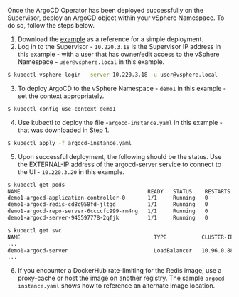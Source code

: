 Once the ArgoCD Operator has been deployed successfully on the Supervisor, deploy an ArgoCD object within your vSphere Namespace. To do so, follow the steps below.

1. Download the [example](argocd-instance.yaml) as a reference for a simple deployment.
2. Log in to the Supervisor - `10.220.3.18` is the Supervisor IP address in this example - with a user that has owner/edit access to the vSphere Namespace - `user@vsphere.local` in this example. 
```bash
$ kubectl vsphere login --server 10.220.3.18 -u user@vsphere.local
```
3. To deploy ArgoCD to the vSphere Namespace - `demo1` in this example - set the context appropriately. 
```bash
$ kubectl config use-context demo1
```
4. Use kubectl to deploy the file -`argocd-instance.yaml` in this example - that was downloaded in Step 1. 
```bash
$ kubectl apply -f argocd-instance.yaml
```
5. Upon successful deployment, the following should be the status. Use the EXTERNAL-IP address of the argocd-server service to connect to the UI - `10.220.3.20` in this example.  
```bash
$ kubectl get pods
NAME                                        READY   STATUS    RESTARTS   AGE
demo1-argocd-application-controller-0       1/1     Running   0          5m9s
demo1-argocd-redis-cd8c958fd-jltgd          1/1     Running   0          5m9s
demo1-argocd-repo-server-6ccccfc999-rm4ng   1/1     Running   0          5m9s
demo1-argocd-server-945597778-2qfjk         1/1     Running   0          5m9s

$ kubectl get svc
NAME                                          TYPE           CLUSTER-IP    EXTERNAL-IP   PORT(S)                      AGE
...
demo1-argocd-server                           LoadBalancer   10.96.0.88    10.220.3.20   80:30803/TCP,443:30679/TCP   6m41s
...
```
6. If you encounter a DockerHub rate-limiting for the Redis image, use a proxy-cache or host the image on another registry. The sample `argocd-instance.yaml` shows how to reference an alternate image location.  